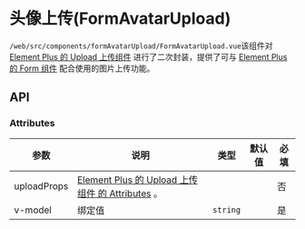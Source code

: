 # 头像上传(FormAvatarUpload)

`/web/src/components/formAvatarUpload/FormAvatarUpload.vue`该组件对 [Element Plus 的 Upload 上传组件](https://element-plus.org/zh-CN/component/upload.html) 进行了二次封装，提供了可与 [Element Plus 的 Form 组件](https://element-plus.org/zh-CN/component/form.html) 配合使用的图片上传功能。

## API

### Attributes

| 参数        | 说明                                                                                                                        | 类型     | 默认值 | 必填 |
| ----------- | --------------------------------------------------------------------------------------------------------------------------- | -------- | ------ | ---- |
| uploadProps | [Element Plus 的 Upload 上传组件 的 Attributes](https://element-plus.org/zh-CN/component/upload.html#%E5%B1%9E%E6%80%A7) 。 |          |        | 否   |
| v-model     | 绑定值                                                                                                                      | `string` |        | 是   |
